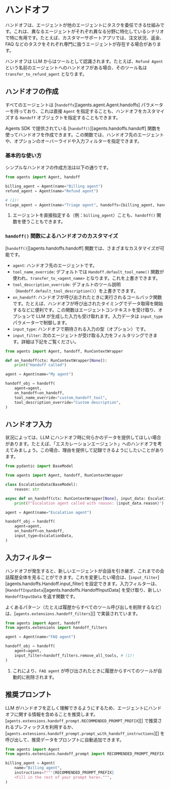 # ハンドオフ

ハンドオフは、エージェントが他のエージェントにタスクを委任できる仕組みです。これは、異なるエージェントがそれぞれ異なる分野に特化しているシナリオで特に有用です。たとえば、カスタマーサポートアプリでは、注文状況、返金、FAQ などのタスクをそれぞれ専門に扱うエージェントが存在する場合があります。

ハンドオフは LLM からはツールとして認識されます。たとえば、`Refund Agent` という名前のエージェントへのハンドオフがある場合、そのツール名は `transfer_to_refund_agent` となります。

## ハンドオフの作成

すべてのエージェントは [`handoffs`][agents.agent.Agent.handoffs] パラメーターを持っており、これは直接 `Agent` を指定することも、ハンドオフをカスタマイズする `Handoff` オブジェクトを指定することもできます。

Agents SDK で提供されている [`handoff()`][agents.handoffs.handoff] 関数を使ってハンドオフを作成できます。この関数では、ハンドオフ先のエージェントや、オプションのオーバーライドや入力フィルターを指定できます。

### 基本的な使い方

シンプルなハンドオフの作成方法は以下の通りです。

```python
from agents import Agent, handoff

billing_agent = Agent(name="Billing agent")
refund_agent = Agent(name="Refund agent")

# (1)!
triage_agent = Agent(name="Triage agent", handoffs=[billing_agent, handoff(refund_agent)])
```

1. エージェントを直接指定する（例：`billing_agent`）ことも、`handoff()` 関数を使うこともできます。

### `handoff()` 関数によるハンドオフのカスタマイズ

[`handoff()`][agents.handoffs.handoff] 関数では、さまざまなカスタマイズが可能です。

-   `agent`: ハンドオフ先のエージェントです。
-   `tool_name_override`: デフォルトでは `Handoff.default_tool_name()` 関数が使われ、`transfer_to_<agent_name>` となります。これを上書きできます。
-   `tool_description_override`: デフォルトのツール説明（`Handoff.default_tool_description()`）を上書きできます。
-   `on_handoff`: ハンドオフが呼び出されたときに実行されるコールバック関数です。たとえば、ハンドオフが呼び出されたタイミングでデータ取得を開始するなどに便利です。この関数はエージェントコンテキストを受け取り、オプションで LLM が生成した入力も受け取れます。入力データは `input_type` パラメーターで制御します。
-   `input_type`: ハンドオフで期待される入力の型（オプション）です。
-   `input_filter`: 次のエージェントが受け取る入力をフィルタリングできます。詳細は下記をご覧ください。

```python
from agents import Agent, handoff, RunContextWrapper

def on_handoff(ctx: RunContextWrapper[None]):
    print("Handoff called")

agent = Agent(name="My agent")

handoff_obj = handoff(
    agent=agent,
    on_handoff=on_handoff,
    tool_name_override="custom_handoff_tool",
    tool_description_override="Custom description",
)
```

## ハンドオフ入力

状況によっては、LLM にハンドオフ時に何らかのデータを提供してほしい場合があります。たとえば、「エスカレーションエージェント」へのハンドオフを考えてみましょう。この場合、理由を提供して記録できるようにしたいことがあります。

```python
from pydantic import BaseModel

from agents import Agent, handoff, RunContextWrapper

class EscalationData(BaseModel):
    reason: str

async def on_handoff(ctx: RunContextWrapper[None], input_data: EscalationData):
    print(f"Escalation agent called with reason: {input_data.reason}")

agent = Agent(name="Escalation agent")

handoff_obj = handoff(
    agent=agent,
    on_handoff=on_handoff,
    input_type=EscalationData,
)
```

## 入力フィルター

ハンドオフが発生すると、新しいエージェントが会話を引き継ぎ、これまでの会話履歴全体を見ることができます。これを変更したい場合は、[`input_filter`][agents.handoffs.Handoff.input_filter] を設定できます。入力フィルターは、[`HandoffInputData`][agents.handoffs.HandoffInputData] を受け取り、新しい `HandoffInputData` を返す関数です。

よくあるパターン（たとえば履歴からすべてのツール呼び出しを削除するなど）は、[`agents.extensions.handoff_filters`][] で実装されています。

```python
from agents import Agent, handoff
from agents.extensions import handoff_filters

agent = Agent(name="FAQ agent")

handoff_obj = handoff(
    agent=agent,
    input_filter=handoff_filters.remove_all_tools, # (1)!
)
```

1. これにより、`FAQ agent` が呼び出されたときに履歴からすべてのツールが自動的に削除されます。

## 推奨プロンプト

LLM がハンドオフを正しく理解できるようにするため、エージェントにハンドオフに関する情報を含めることを推奨します。[`agents.extensions.handoff_prompt.RECOMMENDED_PROMPT_PREFIX`][] で推奨されるプレフィックスを利用するか、[`agents.extensions.handoff_prompt.prompt_with_handoff_instructions`][] を呼び出して、推奨データをプロンプトに自動追加できます。

```python
from agents import Agent
from agents.extensions.handoff_prompt import RECOMMENDED_PROMPT_PREFIX

billing_agent = Agent(
    name="Billing agent",
    instructions=f"""{RECOMMENDED_PROMPT_PREFIX}
    <Fill in the rest of your prompt here>.""",
)
```